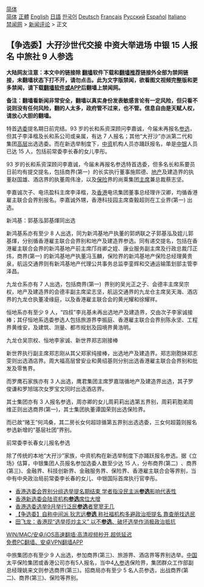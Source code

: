  <!-- 面包屑导航 --> <div class="breadcrumb"><!-- GTranslate: https://gtranslate.io/ -->  <div class="switcher notranslate">  <div class="selected">  <a href="#" onclick="return false;"> 简体</a>  </div>  <div class="option">  <a href="https://www.bannedbook.org" onclick="doGTranslate('zh-CN|zh-CN');jQuery('div.switcher div.selected a').html(jQuery(this).html());return false;" title="简体中文" class="nturl selected"> 简体</a>  <a href="https://www.bannedbook.org/zh-tw/" onclick="doGTranslate('zh-CN|zh-TW');jQuery('div.switcher div.selected a').html(jQuery(this).html());return false;" title="繁體中文" class="nturl"> 正體</a>  <a href="https://www.bannedbook.org/en/" onclick="doGTranslate('zh-CN|en');jQuery('div.switcher div.selected a').html(jQuery(this).html());return false;" title="English" class="nturl"> English</a>  <a href="https://www.bannedbook.org/ja/" onclick="doGTranslate('zh-CN|ja');jQuery('div.switcher div.selected a').html(jQuery(this).html());return false;" title="日本語" class="nturl"> 日語</a>  <a href="https://www.bannedbook.org/ko/" onclick="doGTranslate('zh-CN|ko');jQuery('div.switcher div.selected a').html(jQuery(this).html());return false;" title="한국어" class="nturl"> 한국어</a>  <a href="https://www.bannedbook.org/de/" onclick="doGTranslate('zh-CN|de');jQuery('div.switcher div.selected a').html(jQuery(this).html());return false;" title="Deutsch" class="nturl"> Deutsch</a>  <a href="https://www.bannedbook.org/fr/" onclick="doGTranslate('zh-CN|fr');jQuery('div.switcher div.selected a').html(jQuery(this).html());return false;" title="Français" class="nturl"> Français</a>  <a href="https://www.bannedbook.org/ru/" onclick="doGTranslate('zh-CN|ru');jQuery('div.switcher div.selected a').html(jQuery(this).html());return false;" title="Русский" class="nturl"> Русский</a>  <a href="https://www.bannedbook.org/es/" onclick="doGTranslate('zh-CN|es');jQuery('div.switcher div.selected a').html(jQuery(this).html());return false;" title="Español" class="nturl"> Español</a>  <a href="https://www.bannedbook.org/it/" onclick="doGTranslate('zh-CN|it');jQuery('div.switcher div.selected a').html(jQuery(this).html());return false;" title="Italiano" class="nturl"> Italiano</a>  </div>  </div>      <div class='breadcrumb-sub'><!-- Breadcrumb NavXT 6.3.0 --> <a href="https://www.bannedbook.org/" class="home">禁闻网</a> &gt; <a href="https://www.bannedbook.org/bnews/comments/" class="category">新闻评论</a> &gt; 正文</div></div><h2>【争选委】大孖沙世代交接 中资大举进场 中银 15 人报名 中旅社 9 人参选</h2> <p class="notice"><b>大陆网友注意：本文中的链接除 <a href="https://github.com/bannedbook/fanqiang" >翻墙</a>软件下载和<a href="https://github.com/killgcd/justmysocks/blob/master/README.md">翻墙推荐</a>链接外全部为禁网链接，未翻墙状态下打不开，请勿点击。此为文字版禁闻，欲看图文视频完整版和更多禁闻，请下载<a href="https://github.com/bannedbook/fanqiang">翻墙软件或APP</a>后翻墙上禁闻网。</p><p>备注：翻墙看新闻非常安全，翻墙以真实身份发表敏感言论有一定风险，但只看不说则没有任何风险，翻的人太多，政府管不过来，也不管。信息自由是天赋人权，请放心大胆的翻墙。</b></p>  <div class="entry">  <p>特首<a href="https://www.bannedbook.org/bnews/tag/%E9%80%89%E5%A7%94/" class="st_tag internal_tag" rel="tag" title="标签 选委 下的日志">选委</a>提名期日前完结。93 岁的长和系资深顾问李嘉诚，今届未再报名<a href="https://www.bannedbook.org/bnews/tag/%E5%8F%82%E9%80%89/" class="st_tag internal_tag" rel="tag" title="标签 参选 下的日志">参选</a>，但其子李泽楷及长和系公司或亲属，有达 7 人报名；其他“大孖沙”亦派第二代和集团<span class='wp_keywordlink_affiliate'><a href="https://www.bannedbook.org/bnews/ccpdope/" title="中共高层内幕" target="_blank">高层</a></span>出选选委。而在新选举制度下，<a href="https://www.bannedbook.org/bnews/tag/%E4%B8%AD%E8%B5%84/" class="st_tag internal_tag" rel="tag" title="标签 中资 下的日志">中资</a>机构人员亦踊跃报名，单是<a href="https://www.bannedbook.org/bnews/tag/%E4%B8%AD%E9%93%B6/" class="st_tag internal_tag" rel="tag" title="标签 中银 下的日志">中银</a>人员已达 15 人，包括前常委李长春的女儿李彤。</p> <p>93 岁的长和系资深顾问李嘉诚，今届未再报名参选特首选委，但多名长和系要员日前均有提交提名，包括商界(第一)  的长实执行董事施熙德、<a href="https://www.bannedbook.org/bnews/tag/%e5%9c%b0%e4%ba%a7/" class="st_tag internal_tag" rel="tag" title="标签 地产 下的日志">地产</a>及建造界的执董赵国雄、酒店界的执董周伟淦，以及<a href="https://www.bannedbook.org/bnews/tag/%E4%BF%9D%E9%99%A9/" class="st_tag internal_tag" rel="tag" title="标签 保险 下的日志">保险</a>界的尚乘集团<a href="https://www.bannedbook.org/bnews/tag/%E4%B8%BB%E5%B8%AD/" class="st_tag internal_tag" rel="tag" title="标签 主席 下的日志">主席</a>兼总裁蔡志坚。</p> <p>李嘉诚次子、电讯盈科主席李泽楷，及<a href="https://www.bannedbook.org/bnews/tag/%e9%a6%99%e6%b8%af/" class="st_tag internal_tag" rel="tag" title="标签 香港 下的日志">香港</a>电讯集团董事总经理许汉卿，均循香港雇主联合会界别报名。李嘉诚外甥，香港科技园主席查毅超则在工业界(第一) 出选。</p> <p>新鸿基：郭基泓郭基煇同出选</p>  <p>新鸿基系亦有至少 8 人出选，同为新鸿基地产执董的郭炳联之子郭基泓及姪儿郭基煇，分别循香港雇主联合会界别和地产及建造界参选。同有递交提名，包括在香港雇主联合会界的新鸿基地产前主席邝肖卿之姪、康业服务副主席及行政总裁邝正炜，商界(第一) 的新鸿基地产执董冯玉麟，保险界的新鸿基地产保险总经理黄贵泉，航运交通界则有新鸿基地产代理公共事务总监李銮辉和交通运输策划部主管李泽昌。</p> <p>九龙仓系亦有 7 人出选，包括商界(第一)  界别的吴光正之子、会德丰主席吴宗权，地产及建造界的会德丰副主席梁志坚，航运交通界的九龙仓主席吴天海、酒店界的九龙仓执董凌缘庭，以及香港雇主联合会的黄光耀和徐耀祥。</p> <p>恒地系亦有至少 9 人，“四叔”李兆基未再出选地产及建造界，交由次子李家诚接棒；其仔恒地系选委参选人包括旅游界李振庭、香港雇主联合会界别陈永坚、工程界黄维安，及建筑、测量、都市规划及园境界黄浩明。</p> <p>九龙仓吴宗权、恒地李家诚、新世界郑志刚接棒</p>  <p>新世界执行副主席郑志刚从其父郑家纯接棒，出选地产及建造界。郑志刚胞妹郑志雯则出选酒店界。周大福高层曾安业和黄绍基则分别出选香港雇主联合会界别和批发及零售界。</p> <p>而罗鹰石家族亦有 3 人出选，鹰君集团主席罗嘉瑞循地产及建造界出选，其子罗俊谦和罗旭瑞次女罗宝文同时出选酒店界。</p> <p>其士集团亦有 3 人报名参选，周亦卿的女儿周莉莉出选第五界别，周莉莉胞弟周维正则出选商界(第一)，其士集团执董谭国荣则出选保险界。</p> <p>而已故“赌王”何鸿桑，其二房长女何超琼循第五界别出选选委，三女何超蕸则报名参选新增的“基层社团”界别。</p>  <p>前常委李长春女儿报名参选</p> <p>除了传统的本地“大孖沙”家族，中资机构在新选举制度下亦踊跃报名参选。据《立场》估算，中银集团人员报名参加选委人数至少达 15 人，分布商界(第二)  、商界(第三)、金融界、科技创新界、金融服务界、保险界、香港雇主联合会等界别，当中有中央政治局前常委李长春的女儿、中银国际首席执行官李彤。</p> <ul class='op-related-articles' title='相关阅读'> <li><a href='https://www.bannedbook.org/bnews/cnnews/hknews/20210814/1605946.html' target='_blank'>香港选委会界别分组选举提名期结束 学者指没民主派<b>参选</b>影响代表性</a></li> <li><a href='https://www.bannedbook.org/bnews/baitai/20210813/1605797.html' target='_blank'>香港新选委会陆资机构<b>参选</b>席位大增</a></li> <li><a href='https://www.bannedbook.org/bnews/baitai/20210813/1605776.html' target='_blank'>香港选委选举9月举行泛民<b>参选</b>者寥寥无几</a></li> <li><a href='https://www.bannedbook.org/bnews/comments/20210811/1604548.html' target='_blank'>【争选委】自称中间派 狄志远<b>参选</b> 称社福机构多避政治拒提名 靠查册找选民</a></li> <li><a href='https://www.bannedbook.org/bnews/comments/20210811/1604382.html' target='_blank'>田飞龙：香港现“选举揽炒主义” 以不<b>参选</b>、破坏选举作消极政治抵抗</a></li> </ul> <p class="texttj"> <a href="https://github.com/bannedbook/fanqiang/wiki/V2ray%E6%9C%BA%E5%9C%BA" target="_blank">WIN/MAC/安卓/iOS高速翻墙:高清视频秒开,超低延迟</a><br/> <a href="https://github.com/bannedbook/fanqiang/wiki/%E7%A6%81%E9%97%BB%E7%BD%91%E5%AE%89%E5%8D%93%E7%BF%BB%E5%A2%99%E6%96%B0%E9%97%BBAPP" target="_blank">免费PC翻墙、安卓VPN翻墙APP</a></p><p>中旅集团亦有至少 9 人出选，参加商界(第三)、旅游界、酒店界等界别选举。<span class='wp_keywordlink_affiliate'><a href="https://www.bannedbook.org/" title="中国" target="_blank">中国</a></span>太平保险集团或香港公司亦有5人报名，当中4<a href="https://www.bannedbook.org/bnews/tag/%e4%ba%ba%e5%8f%82/" class="st_tag internal_tag" rel="tag" title="标签 人参 下的日志">人参</a>选保险界，集团群众工作部副总经理姚来文则参选商界(第三)。招商局亦有至少 5 名人员参选，出战商界(第二)、商界(第三)、保险等界别。</p> <a name='sharetosocial'></a>  <div style="margin-bottom:5px;padding-bottom:5px;clear:both"> <div id="archive-pix-1" class="banner-ads"> <!-- AuctionX Display platform tag START --> <div id="26318x728x90x621x_ADSLOT2" clicktrack="%%CLICK_URL_ESC%%"></div> <!-- AuctionX Display platform tag END --> </div> <div id="archive-pix-2" class="banner-ads"> <!-- AuctionX Display platform tag START --> <div id="26315x300x250x621x_ADSLOT2" clicktrack="%%CLICK_URL_ESC%%"></div> <!-- AuctionX Display platform tag END --> </div> </div>  <div id="archive-pix-1" class="banner-ads"> <!-- AuctionX Display platform tag START --> <div id="26318x728x90x621x_ADSLOT3" clicktrack="%%CLICK_URL_ESC%%"></div> <!-- AuctionX Display platform tag END --> </div> </div><!--END ENTRY--> 